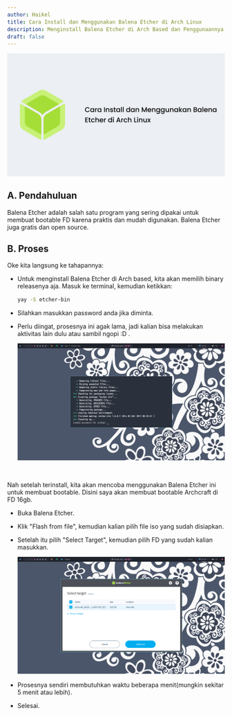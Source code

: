 ```yaml
---
author: Haikel
title: Cara Install dan Menggunakan Balena Etcher di Arch Linux
description: Menginstall Balena Etcher di Arch Based dan Penggunaannya
draft: false
---
```


![](thumbnail.png)

## A. Pendahuluan

Balena Etcher adalah salah satu program yang sering dipakai untuk membuat bootable FD karena praktis dan mudah digunakan. Balena Etcher juga gratis dan open source. 

## B. Proses

Oke kita langsung ke tahapannya:

- Untuk menginstall Balena Etcher di Arch based, kita akan memilih binary releasenya aja. Masuk ke terminal, kemudian ketikkan: 
  ```sh 
  yay -S etcher-bin
  ``` 
- Silahkan masukkan password anda jika diminta. 

- Perlu diingat, prosesnya ini agak lama, jadi kalian bisa melakukan aktivitas lain dulu atau sambil ngopi :D .

  ![](sc2.png)

<br>

Nah setelah terinstall, kita akan mencoba menggunakan Balena Etcher ini untuk membuat bootable. Disini saya akan membuat bootable Archcraft di FD 16gb. 

- Buka Balena Etcher.
- Klik "Flash from file", kemudian kalian pilih file iso yang sudah disiapkan. 
- Setelah itu pilih "Select Target", kemudian pilih FD yang sudah kalian masukkan. 

  ![](sc4.png)
  
- Prosesnya sendiri membutuhkan waktu beberapa menit(mungkin sekitar 5 menit atau lebih).
- Selesai. 
